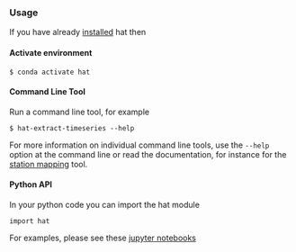 ### Usage

If you have already [installed](installation.md) hat then

#### Activate environment

    $ conda activate hat

#### Command Line Tool

Run a command line tool, for example

    $ hat-extract-timeseries --help

For more information on individual command line tools, use the `--help` option at the command line or read the documentation, for instance for the [station mapping](station_mapping.md) tool.

#### Python API

In your python code you can import the hat module

    import hat

For examples, please see these [jupyter notebooks](https://github.com/ecmwf-projects/hat/tree/main/notebooks)

